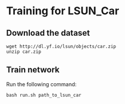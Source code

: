 # Training for LSUN_Car


## Download the dataset

```
wget http://dl.yf.io/lsun/objects/car.zip
unzip car.zip
```
## Train network

Run the following command:
```
bash run.sh path_to_lsun_car
```